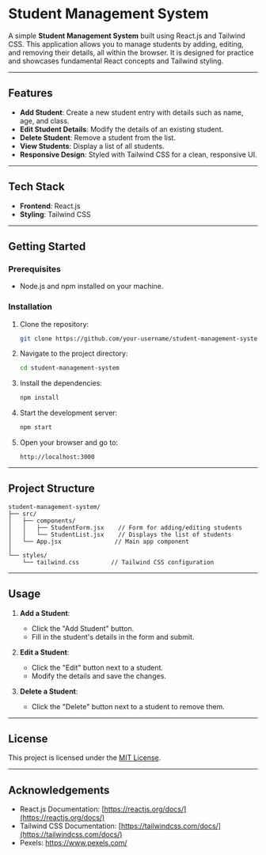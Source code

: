 # Student Management System

A simple **Student Management System** built using React.js and Tailwind CSS. This application allows you to manage students by adding, editing, and removing their details, all within the browser. It is designed for practice and showcases fundamental React concepts and Tailwind styling.

---

## Features

- **Add Student**: Create a new student entry with details such as name, age, and class.
- **Edit Student Details**: Modify the details of an existing student.
- **Delete Student**: Remove a student from the list.
- **View Students**: Display a list of all students.
- **Responsive Design**: Styled with Tailwind CSS for a clean, responsive UI.

---

## Tech Stack

- **Frontend**: React.js
- **Styling**: Tailwind CSS

---

## Getting Started

### Prerequisites
- Node.js and npm installed on your machine.

### Installation

1. Clone the repository:
   ```bash
   git clone https://github.com/your-username/student-management-system.git
   ```

2. Navigate to the project directory:
   ```bash
   cd student-management-system
   ```

3. Install the dependencies:
   ```bash
   npm install
   ```

4. Start the development server:
   ```bash
   npm start
   ```

5. Open your browser and go to:
   ```
   http://localhost:3000
   ```

---

## Project Structure

```
student-management-system/
├── src/
│   ├── components/
│   │   ├── StudentForm.jsx    // Form for adding/editing students
│   │   └── StudentList.jsx    // Displays the list of students
│   └── App.jsx               // Main app component
│   
└── styles/
    └── tailwind.css         // Tailwind CSS configuration
```

---

## Usage

1. **Add a Student**:
   - Click the "Add Student" button.
   - Fill in the student's details in the form and submit.

2. **Edit a Student**:
   - Click the "Edit" button next to a student.
   - Modify the details and save the changes.

3. **Delete a Student**:
   - Click the "Delete" button next to a student to remove them.

---

## License

This project is licensed under the [MIT License](LICENSE).

---

## Acknowledgements

- React.js Documentation: [https://reactjs.org/docs/](https://reactjs.org/docs/)
- Tailwind CSS Documentation: [https://tailwindcss.com/docs/](https://tailwindcss.com/docs/)
- Pexels: https://www.pexels.com/

